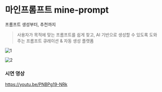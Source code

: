 # 마인프롬프트 mine-prompt
프롬프트 생성부터, 추천까지 <br>
> 사용자가 목적에 맞는 프롬프트를 쉽게 찾고, AI 기반으로 생성할 수 있도록 도와주는 프롬프트 큐레이션 & 자동 생성 플랫폼



![1](https://github.com/user-attachments/assets/ac5d4031-96f8-4d86-bf54-e7f62574271e)

![2](https://github.com/user-attachments/assets/fd14ffd5-3afb-4b05-a8bc-5a7cecde4e03)


### 시연 영상
https://youtu.be/PNBPg19-NRk
